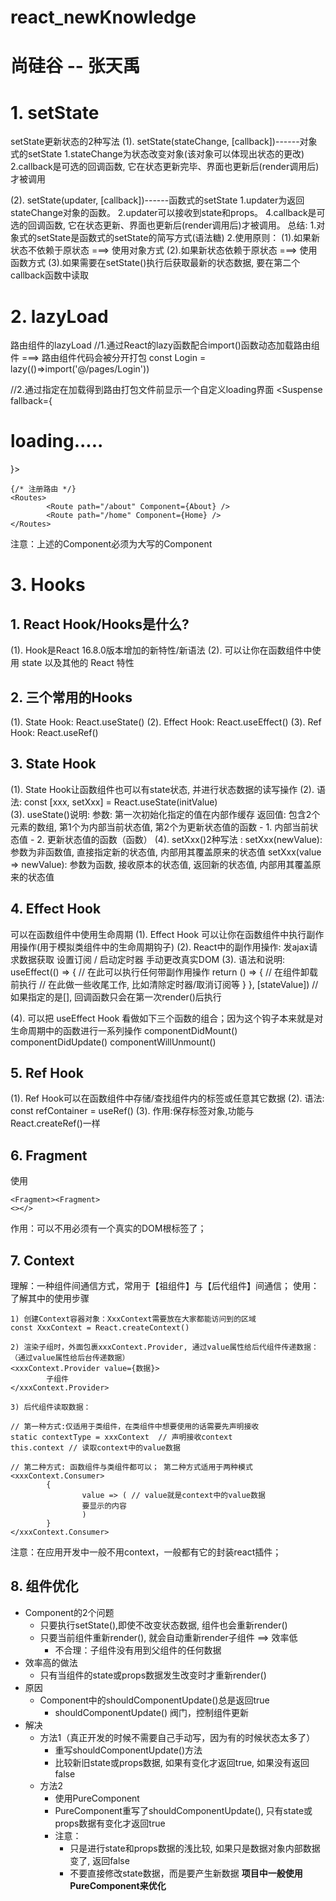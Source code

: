 # react_newKnowledge
# 尚硅谷 -- 张天禹
# 1. setState
setState更新状态的2种写法
(1). setState(stateChange, [callback])------对象式的setState
        1.stateChange为状态改变对象(该对象可以体现出状态的更改)
        2.callback是可选的回调函数, 它在状态更新完毕、界面也更新后(render调用后)才被调用
                
(2). setState(updater, [callback])------函数式的setState
        1.updater为返回stateChange对象的函数。
        2.updater可以接收到state和props。
        4.callback是可选的回调函数, 它在状态更新、界面也更新后(render调用后)才被调用。
总结:
    1.对象式的setState是函数式的setState的简写方式(语法糖)
    2.使用原则：
            (1).如果新状态不依赖于原状态 ===> 使用对象方式
            (2).如果新状态依赖于原状态 ===> 使用函数方式
            (3).如果需要在setState()执行后获取最新的状态数据, 
                要在第二个callback函数中读取

# 2. lazyLoad
路由组件的lazyLoad
//1.通过React的lazy函数配合import()函数动态加载路由组件 ===> 路由组件代码会被分开打包
const Login = lazy(()=>import('@/pages/Login'))

//2.通过<Suspense>指定在加载得到路由打包文件前显示一个自定义loading界面
<Suspense fallback={<h1>loading.....</h1>}>
        <Switch>
                <Route path="/xxx" component={Xxxx}/>
                <Redirect to="/login"/>
        </Switch>
</Suspense>
```
{/* 注册路由 */}
<Routes>
        <Route path="/about" Component={About} />
        <Route path="/home" Component={Home} />
</Routes>
```
注意：上述的Component必须为大写的Component

# 3. Hooks
## 1. React Hook/Hooks是什么?
(1). Hook是React 16.8.0版本增加的新特性/新语法
(2). 可以让你在函数组件中使用 state 以及其他的 React 特性

## 2. 三个常用的Hooks
(1). State Hook: React.useState()
(2). Effect Hook: React.useEffect()
(3). Ref Hook: React.useRef()       

## 3. State Hook
(1). State Hook让函数组件也可以有state状态, 并进行状态数据的读写操作
(2). 语法: const [xxx, setXxx] = React.useState(initValue)  
(3). useState()说明:
        参数: 第一次初始化指定的值在内部作缓存
        返回值: 包含2个元素的数组, 第1个为内部当前状态值, 第2个为更新状态值的函数
                - 1. 内部当前状态值
                - 2. 更新状态值的函数（函数）
(4). setXxx()2种写法 :
        setXxx(newValue): 参数为非函数值, 直接指定新的状态值, 内部用其覆盖原来的状态值
        setXxx(value => newValue): 参数为函数, 接收原本的状态值, 返回新的状态值, 内部用其覆盖原来的状态值

## 4. Effect Hook
可以在函数组件中使用生命周期
(1). Effect Hook 可以让你在函数组件中执行副作用操作(用于模拟类组件中的生命周期钩子)
(2). React中的副作用操作:
        发ajax请求数据获取
        设置订阅 / 启动定时器
        手动更改真实DOM
(3). 语法和说明: 
        useEffect(() => { 
          // 在此可以执行任何带副作用操作
          return () => { // 在组件卸载前执行
            // 在此做一些收尾工作, 比如清除定时器/取消订阅等
          }
        }, [stateValue]) // 如果指定的是[], 回调函数只会在第一次render()后执行
    
(4). 可以把 useEffect Hook 看做如下三个函数的组合；因为这个钩子本来就是对生命周期中的函数进行一系列操作
        componentDidMount()
        componentDidUpdate()
    	componentWillUnmount()  

## 5. Ref Hook
(1). Ref Hook可以在函数组件中存储/查找组件内的标签或任意其它数据
(2). 语法: const refContainer = useRef()
(3). 作用:保存标签对象,功能与React.createRef()一样

## 6. Fragment 
使用
```
<Fragment><Fragment>
<></>
```
作用：可以不用必须有一个真实的DOM根标签了；

## 7. Context
理解：一种组件间通信方式，常用于【祖组件】与【后代组件】间通信；
使用：了解其中的使用步骤
```
1) 创建Context容器对象：XxxContext需要放在大家都能访问到的区域
const XxxContext = React.createContext()  

2) 渲染子组时，外面包裹xxxContext.Provider, 通过value属性给后代组件传递数据：（通过value属性给后台传递数据）
<xxxContext.Provider value={数据}>
        子组件
</xxxContext.Provider>

3) 后代组件读取数据：

// 第一种方式:仅适用于类组件，在类组件中想要使用的话需要先声明接收 
static contextType = xxxContext  // 声明接收context
this.context // 读取context中的value数据
        
// 第二种方式: 函数组件与类组件都可以； 第二种方式适用于两种模式
<xxxContext.Consumer>
        {
                value => ( // value就是context中的value数据
                要显示的内容
                )
        }
</xxxContext.Consumer>
```
注意：在应用开发中一般不用context，一般都有它的封装react插件；
 
## 8. 组件优化
- Component的2个问题
  - 只要执行setState(),即使不改变状态数据, 组件也会重新render()
  - 只要当前组件重新render(), 就会自动重新render子组件 ==> 效率低
    - 不合理：子组件没有用到父组件的任何数据
- 效率高的做法
  - 只有当组件的state或props数据发生改变时才重新render()
- 原因
  - Component中的shouldComponentUpdate()总是返回true
    - shouldComponentUpdate() 阀门，控制组件更新
- 解决
  - 方法1（真正开发的时候不需要自己手动写，因为有的时候状态太多了）
    - 重写shouldComponentUpdate()方法
    - 比较新旧state或props数据, 如果有变化才返回true, 如果没有返回false
  - 方法2
    - 使用PureComponent
    - PureComponent重写了shouldComponentUpdate(), 只有state或props数据有变化才返回true
    - 注意：
        - 只是进行state和props数据的浅比较, 如果只是数据对象内部数据变了, 返回false  
        - 不要直接修改state数据，而是要产生新数据
**项目中一般使用PureComponent来优化**